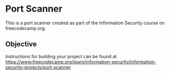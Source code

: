 # Port Scanner

This is a port scanner created as part of the Information Security course on freecodecamp.org.

## Objective

Instructions for building your project can be found at https://www.freecodecamp.org/learn/information-security/information-security-projects/port-scanner
